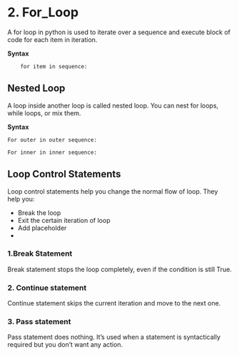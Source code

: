 # 2. For_Loop
A for loop in python is used to iterate over a sequence and execute block of code for each item in iteration.

**Syntax**

		for item in sequence:
		
## Nested Loop
A loop inside another loop is called nested loop. You can nest for loops, while loops, or mix them.

**Syntax**

	For outer in outer sequence:
	
	For inner in inner sequence:
	
## Loop Control Statements
Loop control statements help you change the normal flow of loop. They help you:
-	Break the loop
-	Exit the certain iteration of loop
-	Add placeholder
-	
### 1.Break Statement
Break statement stops the loop completely, even if the condition is still True.
### 2. Continue statement
Continue statement skips the current iteration and move to the next one.
### 3. Pass statement
Pass statement does nothing. It’s used when a statement is syntactically required but you don’t want any action.
